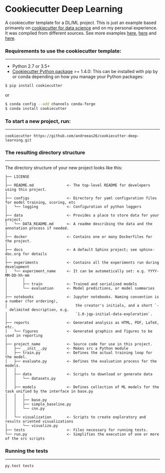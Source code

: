 # Cookiecutter Deep Learning

A cookiecutter template for a DL/ML project. This is just an example based primarely on [cookiecutter for data science](http://drivendata.github.io/cookiecutter-data-science/) and on my personal experience.
It was compiled from different sources. See more examples [here](https://www.jeremyjordan.me/ml-projects-guide/), [here](https://theaisummer.com/best-practices-deep-learning-code/) and [here](https://github.com/cmawer/reproducible-model).


### Requirements to use the cookiecutter template:
-----------
 - Python 2.7 or 3.5+
 - [Cookiecutter Python package](http://cookiecutter.readthedocs.org/en/latest/installation.html) >= 1.4.0: This can be installed with pip by or conda depending on how you manage your Python packages:

``` bash
$ pip install cookiecutter
```

or

``` bash
$ conda config --add channels conda-forge
$ conda install cookiecutter
```


### To start a new project, run:
------------

    cookiecutter https://github.com/andreeas26/cookiecutter-deep-learning.git


### The resulting directory structure
------------

The directory structure of your new project looks like this: 

```
├── LICENSE
│
├── README.md               <- The top-level README for developers using this project.
│
├── configs                 <- Directory for yaml configuration files for model training, scoring, etc
│   └── logging             <- Configuration of python loggers
│
├── data                    <- Provides a place to store data for your project.
│   └── DATA_README.md      <- A readme describing the data and the annotation process if needed.
│
├── docker                  <- Contains one or many Dockerfiles for the project.
│
├── docs                    <- A default Sphinx project; see sphinx-doc.org for details
│
├── experiments             <- Contains all the experiments run during development
│   └── experiment_name     <- It can be automatically set: e.g. YYYY-MM-DD-hh-mm
│       │                 
│       ├── train           <- Trained and serialized models
│       └── evaluation      <- Model predictions, or model summaries
│
├── notebooks               <- Jupyter notebooks. Naming convention is a number (for ordering),
│                               the creator's initials, and a short `-` delimited description, e.g.
│                               `1.0-jqp-initial-data-exploration`.
│
├── reports                 <- Generated analysis as HTML, PDF, LaTeX, etc.
│   └── figures             <- Generated graphics and figures to be used in reporting
│
├── project_name            <- Source code for use in this project.
│   ├── __init__.py         <- Makes src a Python module
│   ├── train.py            <- Defines the actual training loop for the model.
│   ├── evaluate.py         <- Defines the evaluation process for the models.
│   │
│   ├── data                <- Scripts to download or generate data
│   │   └── datasets.py
│   │
│   ├── models              <- Defines collection of ML models for the task unified by the interface in base.py
│   │   │                 
│   │   ├── base.py         
│   │   ├── simple_baseline.py
│   │   └── cnn.py
│   │
│   └── visualization       <- Scripts to create exploratory and results oriented visualizations
│       └── visualize.py
├── tests                   <- Files necessary for running tests.
└── run.py                  <- Simplifies the execution of one or more of the src scripts 
```

### Running the tests
------------

    py.test tests
